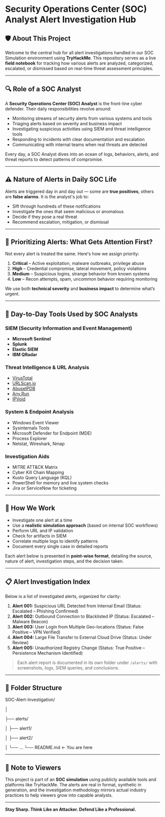 # Security Operations Center (SOC) Analyst Alert Investigation Hub

## 🛡️ About This Project

Welcome to the central hub for all alert investigations handled in our SOC Simulation environment using **TryHackMe**. This repository serves as a live **field notebook** for tracking how various alerts are analyzed, categorized, escalated, or dismissed based on real-time threat assessment principles.

---

## 🔍 Role of a SOC Analyst

A **Security Operations Center (SOC) Analyst** is the front-line cyber defender. Their daily responsibilities revolve around:

- Monitoring streams of security alerts from various systems and tools
- Triaging alerts based on severity and business impact
- Investigating suspicious activities using SIEM and threat intelligence tools
- Responding to incidents with clear documentation and escalation
- Communicating with internal teams when real threats are detected

Every day, a SOC Analyst dives into an ocean of logs, behaviors, alerts, and threat reports to detect patterns of compromise.

---

## ⚠️ Nature of Alerts in Daily SOC Life

Alerts are triggered day in and day out — some are **true positives**, others are **false alarms**. It is the analyst's job to:

- Sift through hundreds of these notifications
- Investigate the ones that seem malicious or anomalous
- Decide if they pose a real threat
- Recommend escalation, mitigation, or dismissal

---

## 🚨 Prioritizing Alerts: What Gets Attention First?

Not every alert is treated the same. Here's how we assign priority:

1. **Critical** – Active exploitation, malware outbreaks, privilege abuse
2. **High** – Credential compromise, lateral movement, policy violations
3. **Medium** – Suspicious logins, strange behavior from known systems
4. **Low** – Recon attempts, spam, uncommon behavior requiring monitoring

We use both **technical severity** and **business impact** to determine what’s urgent.

---

## 🧰 Day-to-Day Tools Used by SOC Analysts

### SIEM (Security Information and Event Management)
- **Microsoft Sentinel**
- **Splunk**
- **Elastic SIEM**
- **IBM QRadar**

### Threat Intelligence & URL Analysis
- [VirusTotal](https://www.virustotal.com)
- [URLScan.io](https://urlscan.io)
- [AbuseIPDB](https://www.abuseipdb.com)
- [Any.Run](https://any.run)
- [IPVoid](https://www.ipvoid.com)

### System & Endpoint Analysis
- Windows Event Viewer
- Sysinternals Tools
- Microsoft Defender for Endpoint (MDE)
- Process Explorer
- Netstat, Wireshark, Nmap

### Investigation Aids
- MITRE ATT&CK Matrix
- Cyber Kill Chain Mapping
- Kusto Query Language (KQL)
- PowerShell for memory and live system checks
- Jira or ServiceNow for ticketing

---

## 🧠 How We Work

- Investigate one alert at a time
- Use a **realistic simulation approach** (based on internal SOC workflows)
- Perform URL and IP validation
- Check for artifacts in SIEM
- Correlate multiple logs to identify patterns
- Document every single case in detailed reports

Each alert below is presented in **point-wise format**, detailing the source, nature of alert, investigation steps, and the decision taken.

---

## 📋 Alert Investigation Index

Below is a list of investigated alerts, organized for clarity:

1. **Alert 001:** Suspicious URL Detected from Internal Email (Status: Escalated – Phishing Confirmed)
2. **Alert 002:** Outbound Connection to Blacklisted IP (Status: Escalated – Malware Beacon)
3. **Alert 003:** User Login from Multiple Geo-locations (Status: False Positive – VPN Verified)
4. **Alert 004:** Large File Transfer to External Cloud Drive (Status: Under Review)
5. **Alert 005:** Unauthorized Registry Change (Status: True Positive – Persistence Mechanism Identified)

> Each alert report is documented in its own folder under `/alerts/` with screenshots, logs, SIEM queries, and conclusions.

---

## 📂 Folder Structure

SOC-Alert-Investigation/

│

├── alerts/

│ ├── alert1/

│ ├── alert2/

│ └── ...
└── README.md ← You are here



---

## 📢 Note to Viewers

This project is part of an **SOC simulation** using publicly available tools and platforms like TryHackMe. The alerts are real in format, synthetic in generation, and the investigation methodology mirrors actual industry practices to help viewers grow into capable analysts.

---

**Stay Sharp. Think Like an Attacker. Defend Like a Professional.**

